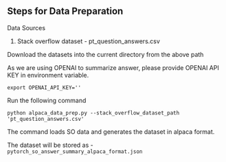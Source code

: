 ## Steps for Data Preparation

Data Sources

1. Stack overflow dataset - pt_question_answers.csv

Download the datasets into the current directory from the above path

As we are using OPENAI to summarize answer, please provide OPENAI API KEY in environment variable.
```
export OPENAI_API_KEY=''
```

Run the following command

```
python alpaca_data_prep.py --stack_overflow_dataset_path 'pt_question_answers.csv'
```

The command loads SO data and generates the dataset in alpaca format.

The dataset will be stored as - `pytorch_so_answer_summary_alpaca_format.json`